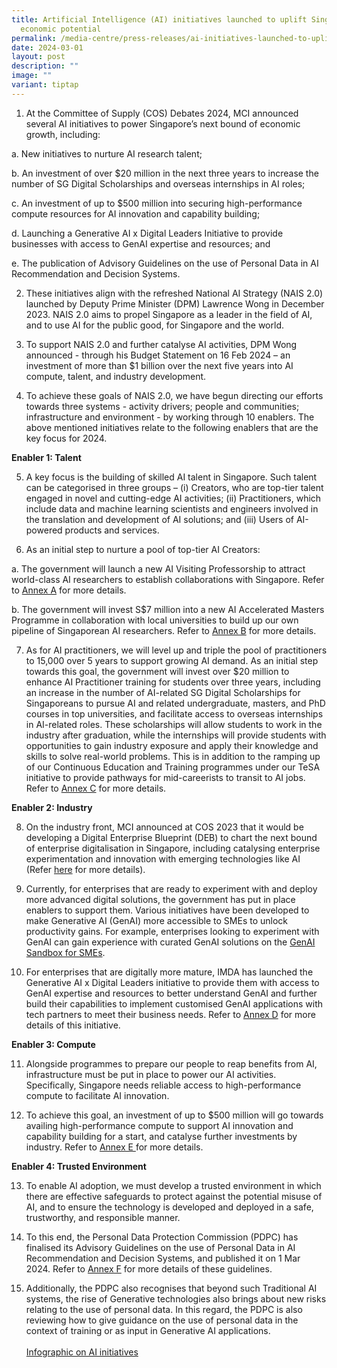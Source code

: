 ```yaml
---
title: Artificial Intelligence (AI) initiatives launched to uplift Singapore’s
  economic potential
permalink: /media-centre/press-releases/ai-initiatives-launched-to-uplift-sg-economic-potential/
date: 2024-03-01
layout: post
description: ""
image: ""
variant: tiptap
---
```

<ol data-tight="true" class="tight">
<li>
<p>At the Committee of Supply (COS) Debates 2024, MCI announced several AI
initiatives to power Singapore’s next bound of economic growth, including:</p>
</li>
</ol>
<p>a. New initiatives to nurture AI research talent;</p>
<p>b. An investment of over $20 million in the next three years to increase
the number of SG Digital Scholarships and overseas internships in AI roles;</p>
<p>c. An investment of up to $500 million into securing high-performance
compute resources for AI innovation and capability building;</p>
<p>d. Launching a Generative AI x Digital Leaders Initiative to provide businesses
with access to GenAI expertise and resources; and</p>
<p>e. The publication of Advisory Guidelines on the use of Personal Data
in AI Recommendation and Decision Systems.</p>
<ol start="2" data-tight="true" class="tight">
<li>
<p>These initiatives align with the refreshed National AI Strategy (NAIS
2.0) launched by Deputy Prime Minister (DPM) Lawrence Wong in December
2023. NAIS 2.0 aims to propel Singapore as a leader in the field of AI,
and to use AI for the public good, for Singapore and the world.</p>
<p></p>
</li>
<li>
<p>To support NAIS 2.0 and further catalyse AI activities, DPM Wong announced
- through his Budget Statement on 16 Feb 2024 – an investment of more than
$1 billion over the next five years into AI compute, talent, and industry
development.</p>
<p></p>
</li>
<li>
<p>To achieve these goals of NAIS 2.0, we have begun directing our efforts
towards three systems - activity drivers; people and communities; infrastructure
and environment - by working through 10 enablers. The above mentioned initiatives
relate to the following enablers that are the key focus for 2024.</p>
</li>
</ol>
<p><strong>Enabler 1: Talent</strong>
</p>
<ol start="5" data-tight="true" class="tight">
<li>
<p>A key focus is the building of skilled AI talent in Singapore. Such talent
can be categorised in three groups – (i) Creators, who are top-tier talent
engaged in novel and cutting-edge AI activities; (ii) Practitioners, which
include data and machine learning scientists and engineers involved in
the translation and development of AI solutions; and (iii) Users of AI-powered
products and services.</p>
<p></p>
</li>
<li>
<p>As an initial step to nurture a pool of top-tier AI Creators:</p>
</li>
</ol>
<p>a. The government will launch a new AI Visiting Professorship to attract
world-class AI researchers to establish collaborations with Singapore.
Refer to <a href="/files/Press Releases 2024/AI___Annex_A.pdf" rel="noopener noreferrer nofollow" target="_blank">Annex A</a> for
more details.</p>
<p>b. The government will invest S$7 million into a new AI Accelerated Masters
Programme in collaboration with local universities to build up our own
pipeline of Singaporean AI researchers. Refer to <a href="/files/Press Releases 2024/AI___Annex_B.pdf" rel="noopener noreferrer nofollow" target="_blank">Annex B</a> for more
details.</p>
<ol start="7" data-tight="true" class="tight">
<li>
<p>As for AI practitioners, we will level up and triple the pool of practitioners
to 15,000 over 5 years to support growing AI demand. As an initial step
towards this goal, the government will invest over $20 million to enhance
AI Practitioner training for students over three years, including an increase
in the number of AI-related SG Digital Scholarships for Singaporeans to
pursue AI and related undergraduate, masters, and PhD courses in top universities,
and facilitate access to overseas internships in AI-related roles. These
scholarships will allow students to work in the industry after graduation,
while the internships will provide students with opportunities to gain
industry exposure and apply their knowledge and skills to solve real-world
problems. This is in addition to the ramping up of our Continuous Education
and Training programmes under our TeSA initiative to provide pathways for
mid-careerists to transit to AI jobs. Refer to <a href="/files/Press Releases 2024/AI___Annex_C.pdf" rel="noopener noreferrer nofollow" target="_blank">Annex C</a> for more
details.</p>
</li>
</ol>
<p><strong>Enabler 2: Industry</strong>
</p>
<ol start="8" data-tight="true" class="tight">
<li>
<p>On the industry front, MCI announced at COS 2023 that it would be developing
a Digital Enterprise Blueprint (DEB) to chart the next bound of enterprise
digitalisation in Singapore, including catalysing enterprise experimentation
and innovation with emerging technologies like AI (Refer <u>here</u> for
more details).</p>
<p></p>
</li>
<li>
<p>Currently, for enterprises that are ready to experiment with and deploy
more advanced digital solutions, the government has put in place enablers
to support them. Various initiatives have been developed to make Generative
AI (GenAI) more accessible to SMEs to unlock productivity gains. For example,
enterprises looking to experiment with GenAI can gain experience with curated
GenAI solutions on the <a href="https://go.gov.sg/sme-gen-ai" rel="noopener noreferrer nofollow" target="_blank">GenAI Sandbox for SMEs</a>.</p>
<p></p>
</li>
<li>
<p>For enterprises that are digitally more mature, IMDA has launched the
Generative AI x Digital Leaders initiative to provide them with access
to GenAI expertise and resources to better understand GenAI and further
build their capabilities to implement customised GenAI applications with
tech partners to meet their business needs. Refer to <a href="/files/Press Releases 2024/AI__Annex_D.pdf" rel="noopener noreferrer nofollow" target="_blank">Annex D</a> for
more details of this initiative.</p>
</li>
</ol>
<p><strong>Enabler 3: Compute</strong>
</p>
<ol start="11" data-tight="true" class="tight">
<li>
<p>Alongside programmes to prepare our people to reap benefits from AI, infrastructure
must be put in place to power our AI activities. Specifically, Singapore
needs reliable access to high-performance compute to facilitate AI innovation.</p>
<p></p>
</li>
<li>
<p>To achieve this goal, an investment of up to $500 million will go towards
availing high-performance compute to support AI innovation and capability
building for a start, and catalyse further investments by industry. Refer
to <a href="/files/Press Releases 2024/AI___Annex_E.pdf" rel="noopener noreferrer nofollow" target="_blank">Annex E </a>for
more details.</p>
</li>
</ol>
<p><strong>Enabler 4: Trusted Environment</strong>
</p>
<ol start="13" data-tight="true" class="tight">
<li>
<p>To enable AI adoption, we must develop a trusted environment in which
there are effective safeguards to protect against the potential misuse
of AI, and to ensure the technology is developed and deployed in a safe,
trustworthy, and responsible manner.</p>
<p></p>
</li>
<li>
<p>To this end, the Personal Data Protection Commission (PDPC) has finalised
its Advisory Guidelines on the use of Personal Data in AI Recommendation
and Decision Systems, and published it on 1 Mar 2024. Refer to <a href="/files/Press Releases 2024/AI___Annex_F.pdf" rel="noopener noreferrer nofollow" target="_blank">Annex F</a> for
more details of these guidelines.</p>
<p></p>
</li>
<li>
<p>Additionally, the PDPC also recognises that beyond such Traditional AI
systems, the rise of Generative technologies also brings about new risks
relating to the use of personal data. In this regard, the PDPC is also
reviewing how to give guidance on the use of personal data in the context
of training or as input in Generative AI applications.
<br>
<br><a href="/files/Press Releases 2024/_Infographic__AI_initiatives_to_power_Singapore_s_economic_growth.pdf" rel="noopener noreferrer nofollow" target="_blank">Infographic on AI initiatives</a>
</p>
</li>
</ol>
<p></p>